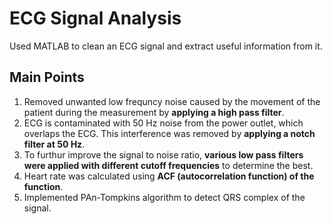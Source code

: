 # ECG Signal Analysis
Used MATLAB to clean an ECG signal and extract useful information from it.

## Main Points
  1. Removed unwanted low frequncy noise caused by the movement of the patient during the measurement by **applying a high pass filter**.
  2. ECG is contaminated with 50 Hz noise from the power outlet, which overlaps the ECG. This interference was removed by **applying a notch filter at 50 Hz**.
  3. To furthur improve the signal to noise ratio, **various low pass filters were applied with different cutoff frequencies** to determine the best.
  4. Heart rate was calculated using **ACF (autocorrelation function) of the function**.
  5. Implemented PAn-Tompkins algorithm to detect QRS complex of the signal.
